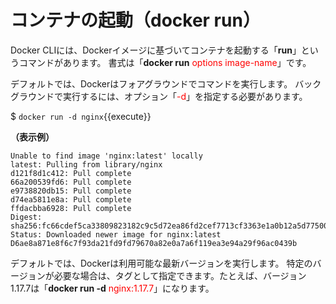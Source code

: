 # コンテナの起動（docker run）
Docker CLIには、Dockerイメージに基づいてコンテナを起動する「**run**」というコマンドがあります。 書式は「**docker run** <span style="color: red; ">options image-name</span>」です。  

デフォルトでは、Dockerはフォアグラウンドでコマンドを実行します。 バックグラウンドで実行するには、オプション「<span style="color: red; ">-d</span>」を指定する必要があります。  

$ `docker run -d nginx`{{execute}}  

**（表示例）**  
```
Unable to find image 'nginx:latest' locally  
latest: Pulling from library/nginx  
d121f8d1c412: Pull complete  
66a200539fd6: Pull complete  
e9738820db15: Pull complete  
d74ea5811e8a: Pull complete  
ffdacbba6928: Pull complete  
Digest: sha256:fc66cdef5ca33809823182c9c5d72ea86fd2cef7713cf3363e1a0b12a5d77500  
Status: Downloaded newer image for nginx:latest  
D6ae8a871e8f6c7f93da21fd9fd79670a82e0a7a6f119ea3e94a29f96ac0439b  
```
デフォルトでは、Dockerは利用可能な最新バージョンを実行します。 特定のバージョンが必要な場合は、タグとして指定できます。たとえば、バージョン1.17.7は「**docker run -d** <span style="color: red; ">nginx:1.17.7</span>」になります。
